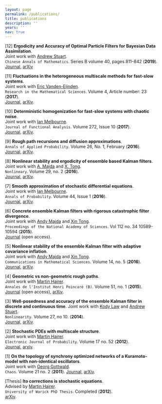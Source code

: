 ```yaml
---
layout: page
permalink: /publications/
title: publications
description: '' 
years: ''
nav: true
---
```


[12] **Ergodicity and Accuracy of Optimal Particle Filters for Bayesian Data Assimilation**.  
Joint work with [Andrew Stuart](http://stuart.caltech.edu/).  
`Chinese Annals of Mathematics`. Series B volume 40, pages 811–842 (**2019**).   
[Journal](https://link.springer.com/article/10.1007/s11401-019-0161-5), [arXiv](https://arxiv.org/pdf/1611.08761.pdf) 

[11] **Fluctuations in the heterogeneous multiscale methods
for fast-slow systems**.  
Joint work with [Eric Vanden-Eijnden](http://www.cims.nyu.edu/~eve2/).  
`Research in the Mathematical Sciences`. Volume 4, Article number: 23 (**2017**).  
[Journal](https://link.springer.com/article/10.1186/s40687-017-0112-2), [arXiv](https://arxiv.org/abs/1601.02147).  

[10] **Deterministic homogenization for fast-slow systems with chaotic noise**.  
Joint work with [Ian Melbourne](https://warwick.ac.uk/fac/sci/maths/people/staff/ian_melbourne/).  
`Journal of Functional Analysis`. Volume 272, Issue 10 (**2017**).   
[Journal](https://www.sciencedirect.com/science/article/pii/S0022123617300162), [arXiv](https://arxiv.org/abs/1409.5748).  

[9] **Rough path recursions and diffusion approximations**.  
`Annals of Applied Probability`. Volume 26, No. 1, February (**2016**).  
[Journal](https://projecteuclid.org/journals/annals-of-applied-probability/volume-26/issue-1/Rough-path-recursions-and-diffusion-approximations/10.1214/15-AAP1096.full), [arXiv](https://arxiv.org/abs/1402.3188).

[8] **Nonlinear stability and ergodicity of ensemble based Kalman filters**.  
Joint work with [A. Majda](https://www.math.nyu.edu/faculty/majda/) and [X. Tong](https://sites.google.com/view/xintongthomson/home).  
`Nonlineary`. Volume 29, no. 2 (**2016**).  
[Journal](https://iopscience.iop.org/article/10.1088/0951-7715/29/2/657/meta), [arXiv](https://arxiv.org/abs/1507.08307).  

[7] **Smooth approximation of stochastic differential equations**.  
Joint work with [Ian Melbourne](https://warwick.ac.uk/fac/sci/maths/people/staff/ian_melbourne/).  
`Annals of Probability`. Volume 44, Issue 1 (**2016**).  
[Journal](https://projecteuclid.org/journals/annals-of-probability/volume-44/issue-1/Smooth-approximation-of-stochastic-differential-equations/10.1214/14-AOP979.full), [arXiv](https://arxiv.org/abs/1403.7281).     

[6] **Concrete ensemble Kalman filters with rigorous catastrophic filter divergence**.  
Joint work with [Andy Majda](https://www.math.nyu.edu/faculty/majda/) and [Xin Tong](https://sites.google.com/view/xintongthomson/home).  
`Proceedings of the National Academy of Sciences`. Vol 112 no. 34 10589-10594 (**2015**).  
[Journal](https://www.pnas.org/doi/pdf/10.1073/pnas.1511063112) (open access). 

[5] **Nonlinear stability of the ensemble Kalman filter with adaptive covariance inflation**.  
Joint work with [Andy Majda](https://www.math.nyu.edu/faculty/majda/) and [Xin Tong](https://sites.google.com/view/xintongthomson/home).  
`Communications in Mathematical Sciences`. Volume 14, no. 5 (**2016**).  
[Journal](https://www.intlpress.com/site/pub/pages/journals/items/cms/content/vols/0014/0005/a005/), [arXiv](https://arxiv.org/abs/1507.08319).  

[4] **Geometric vs non-geometric rough paths**.  
Joint work with [Martin Hairer](https://en.wikipedia.org/wiki/Martin_Hairer).    
`Annales de l'Institut Henri Poincaré (B)`. Volume 51, no. 1 (**2015**).  
[Journal](https://projecteuclid.org/journals/annales-de-linstitut-henri-poincare-probabilites-et-statistiques/volume-51/issue-1/Geometric-versus-non-geometric-rough-paths/10.1214/13-AIHP564.full) (open access), [arXiv](https://arxiv.org/abs/1210.6294).   

[3] **Well-posedness and accuracy of the ensemble Kalman filter in discrete and continuous time**. 
Joint work with [Kody Law]() and [Andrew Stuart]().  
`Nonlinearity`. Volume 27, no 10. (**2014**).  
[Journal](https://iopscience.iop.org/article/10.1088/0951-7715/27/10/2579/meta), [arXiv](https://arxiv.org/pdf/1310.3167.pdf).  

[2] **Stochastic PDEs with multiscale structure**.  
Joint work with [Martin Hairer](https://en.wikipedia.org/wiki/Martin_Hairer).    
`Electronic Journal of Probability`. Volume 17 no. 52 (**2012**).  
[Journal](https://projecteuclid.org/journals/electronic-journal-of-probability/volume-17/issue-none/Stochastic-PDEs-with-multiscale-structure/10.1214/EJP.v17-1807.full),  [arxiv](https://arxiv.org/abs/1210.6294).  


[1] **On the topology of synchrony optimized networks of a Kuramoto-model with non-identical oscillators**.  
Joint work with [Georg Gottwald](https://www.maths.usyd.edu.au/u/gottwald/).  
`Chaos`. Volume 21 no. 2 (**2011**).
[Journal](), [arXiv](). 

[Thesis] **Ito corrections is stochastic equations**.  
Advised by [Martin Hairer](https://en.wikipedia.org/wiki/Martin_Hairer).  
`University of Warick PhD Thesis`. Completed (**2012**).  
[arXiv](https://citeseerx.ist.psu.edu/viewdoc/download?doi=10.1.1.719.5560&rep=rep1&type=pdf).  


